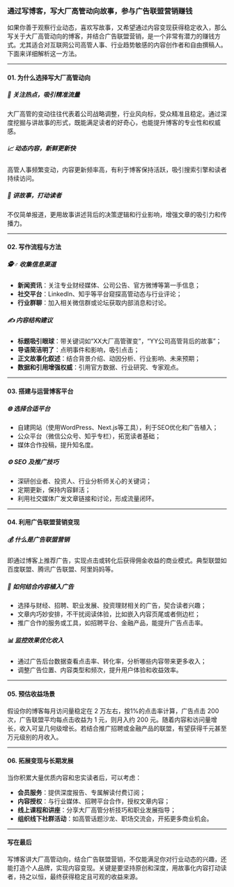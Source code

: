 ### 通过写博客，写大厂高管动向故事，参与广告联盟营销赚钱

如果你善于观察行业动态，喜欢写故事，又希望通过内容变现获得稳定收入，那么写关于大厂高管动向的博客，并结合广告联盟营销，是一个非常有潜力的赚钱方式。尤其适合对互联网公司高管人事、行业趋势敏感的内容创作者和自由撰稿人。下面来详细解析这一方法。

***

#### 01. 为什么选择写大厂高管动向

##### 👔 关注热点，吸引精准流量  
大厂高管的变动往往代表着公司战略调整，行业风向标，受众精准且稳定。通过深度挖掘与讲故事的形式，既能满足读者的好奇心，也能提升博客的专业性和权威感。

##### 📈 动态内容，新鲜更新快  
高管人事频繁变动，内容更新频率高，有利于博客保持活跃，吸引搜索引擎和读者持续访问。

##### 📝 讲故事，打动读者  
不仅简单报道，更用故事讲述背后的决策逻辑和行业影响，增强文章的吸引力和传播力。

***

#### 02. 写作流程与方法

##### 🕵️♂️ 收集信息渠道  
- **新闻资讯**：关注专业财经媒体、公司公告、官方微博等第一手信息；  
- **社交平台**：LinkedIn、知乎等平台窥探高管动态与行业评论；  
- **行业群聊**：加入相关微信群或论坛获取内部消息和讨论。

##### ✍️ 内容结构建议  
- **标题吸引眼球**：带关键词如“XX大厂高管骤变”，“YY公司高管背后的故事”；  
- **导语简洁明了**：点明事件和影响，吸引点击；  
- **正文故事化叙述**：结合背景介绍、动因分析、行业影响、未来预期；  
- **数据和引用增强权威**：引用官方数据、行业研究、专家观点。

***

#### 03. 搭建与运营博客平台

##### 🌐 选择合适平台  
- 自建网站（使用WordPress、Next.js等工具），利于SEO优化和广告植入；  
- 公众平台（微信公众号、知乎专栏），拓宽读者基础；  
- 媒体合作投稿，提升知名度。

##### ⚙️ SEO 及推广技巧  
- 深研创业者、投资人、行业分析师关心的关键词；  
- 定期更新，保持内容鲜活；  
- 利用社交媒体广发文章链接和讨论，形成流量闭环。

***

#### 04. 利用广告联盟营销变现

##### 💰 什么是广告联盟营销  
即通过博客上推荐广告，实现点击或转化后获得佣金收益的商业模式。典型联盟如百度联盟、腾讯广告联盟、阿里妈妈等。

##### 🔗 如何结合内容植入广告  
- 选择与财经、招聘、职业发展、投资理财相关的广告，契合读者兴趣；  
- 文章内巧妙安排，不干扰阅读体验，比如嵌入内容页尾或者侧边栏；  
- 推广合作的服务或工具，如招聘平台、金融产品，能提升广告点击率。

##### 📊 监控效果优化收入  
- 通过广告后台数据查看点击率、转化率，分析哪些内容带来更多收入；  
- 调整广告位置、内容类型和频次，提升用户体验和收益效率。

***

#### 05. 预估收益场景

假设你的博客每月访问量稳定在 2 万左右，按1%的点击率计算，广告点击 200 次，广告联盟平均每点击收益为 1 元，则月入约 200 元。随着内容和访问量增长，收入可呈几何级增长。若结合推广招聘或金融产品的联盟，有望获得千元甚至万元级别的月收入。

***

#### 06. 拓展变现与长期发展

当你积累大量优质内容和忠实读者后，可以考虑：

- **会员服务**：提供深度报告、专属解读付费订阅；  
- **内容授权**：与行业媒体、招聘平台合作，授权文章内容；  
- **线上课程和讲座**：分享大厂高管分析技巧和职业发展指导；  
- **组织线下社群活动**：如高管话题沙龙、职场交流会，开拓更多商业机会。

***

#### 写在最后

写博客讲大厂高管动向，结合广告联盟营销，不仅能满足你对行业动态的兴趣，还能打造个人品牌，实现内容变现。关键是要坚持原创和深度，用故事化内容打动读者，持之以恒，最终获得稳定且可观的收益来源。